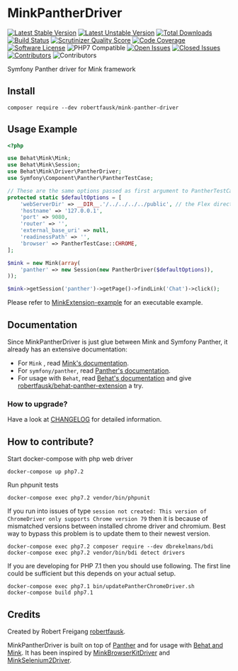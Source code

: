# MinkPantherDriver
[![Latest Stable Version](https://poser.pugx.org/robertfausk/mink-panther-driver/v/stable.svg)](https://packagist.org/packages/robertfausk/mink-panther-driver)
[![Latest Unstable Version](https://poser.pugx.org/robertfausk/mink-panther-driver/v/unstable.svg)](https://packagist.org/packages/robertfausk/mink-panther-driver)
[![Total Downloads](https://poser.pugx.org/robertfausk/mink-panther-driver/downloads.svg)](https://packagist.org/packages/robertfausk/mink-panther-driver)
[![Build Status](https://travis-ci.com/robertfausk/mink-panther-driver.svg?branch=master)](https://travis-ci.com/robertfausk/mink-panther-driver)
[![Scrutinizer Quality Score](https://scrutinizer-ci.com/g/robertfausk/mink-panther-driver/badges/quality-score.png?b=master)](https://scrutinizer-ci.com/g/robertfausk/mink-panther-driver/)
[![Code Coverage](https://scrutinizer-ci.com/g/robertfausk/mink-panther-driver/badges/coverage.png?b=master)](https://scrutinizer-ci.com/g/robertfausk/mink-panther-driver/)
[![Software License](https://img.shields.io/badge/license-MIT-brightgreen.svg?style=flat-square)](LICENSE)
![PHP7 Compatible](https://img.shields.io/travis/php-v/robertfausk/mink-panther-driver/master?style=flat-square)
[![Open Issues](https://img.shields.io/github/issues-raw/robertfausk/mink-panther-driver?style=flat-square)](https://github.com/robertfausk/mink-panther-driver/issues)
[![Closed Issues](https://img.shields.io/github/issues-closed-raw/robertfausk/mink-panther-driver?style=flat-square)](https://github.com/robertfausk/mink-panther-driver/issues?q=is%3Aissue+is%3Aclosed)
[![Contributors](https://img.shields.io/github/contributors/robertfausk/mink-panther-driver?style=flat-square)](https://github.com/robertfausk/mink-panther-driver/graphs/contributors)
![Contributors](https://img.shields.io/maintenance/yes/2022?style=flat-square)

Symfony Panther driver for Mink framework

## Install

    composer require --dev robertfausk/mink-panther-driver

Usage Example
-------------

```PHP
<?php

use Behat\Mink\Mink;
use Behat\Mink\Session;
use Behat\Mink\Driver\PantherDriver;
use Symfony\Component\Panther\PantherTestCase;

// These are the same options passed as first argument to PantherTestCaseTrait::createPantherClient client constructor. 
protected static $defaultOptions = [
    'webServerDir' => __DIR__.'/../../../../public', // the Flex directory structure
    'hostname' => '127.0.0.1',
    'port' => 9080,
    'router' => '',
    'external_base_uri' => null,
    'readinessPath' => '',
    'browser' => PantherTestCase::CHROME,
];

$mink = new Mink(array(
    'panther' => new Session(new PantherDriver($defaultOptions)),
));

$mink->getSession('panther')->getPage()->findLink('Chat')->click();
```

Please refer to [MinkExtension-example](https://github.com/Behat/MinkExtension-example) for an executable example.

## Documentation

Since MinkPantherDriver is just glue between Mink and Symfony Panther, it already has an extensive documentation:

* For `Mink` , read [Mink's documentation](http://mink.behat.org/en/latest/).
* For `symfony/panther`, read [Panther's documentation](https://github.com/symfony/panther).
* For usage with `Behat`, read [Behat's documentation](http://behat.org/en/latest/guides.html)
and give [robertfausk/behat-panther-extension](https://github.com/robertfausk/behat-panther-extension) a try.

### How to upgrade?

 Have a look at [CHANGELOG](CHANGELOG.md) for detailed information.

## How to contribute?

Start docker-compose with php web driver

    docker-compose up php7.2

Run phpunit tests

    docker-compose exec php7.2 vendor/bin/phpunit

If you run into issues of type ```session not created: This version of ChromeDriver only supports Chrome version 79```
then it is because of mismatched versions between installed chrome driver and chromium.
Best way to bypass this problem is to update them to their newest version.

    docker-compose exec php7.2 composer require --dev dbrekelmans/bdi
    docker-compose exec php7.2 vendor/bin/bdi detect drivers

If you are developing for PHP 7.1 then you should use following.
The first line could be sufficient but this depends on your actual setup.

    docker-compose exec php7.1 bin/updatePantherChromeDriver.sh
    docker-compose build php7.1

## Credits

Created by Robert Freigang [robertfausk](https://github.com/robertfausk).

MinkPantherDriver is built on top of [Panther](https://github.com/symfony/panther) and for usage with [Behat and Mink](http://behat.org/en/latest/cookbooks/integrating_symfony2_with_behat.html#initialising-behat). 
It has been inspired by [MinkBrowserKitDriver](https://github.com/minkphp/MinkBrowserKitDriver) and [MinkSelenium2Driver](https://github.com/minkphp/MinkSelenium2Driver).

